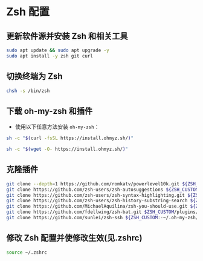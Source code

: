 # Zsh 配置

## 更新软件源并安装 Zsh 和相关工具

```bash
sudo apt update && sudo apt upgrade -y
sudo apt install -y zsh git curl
```

## 切换终端为 Zsh

```bash
chsh -s /bin/zsh
```

## 下载 oh-my-zsh 和插件

- 使用以下任意方法安装 `oh-my-zsh`：

```bash
sh -c "$(curl -fsSL https://install.ohmyz.sh/)"
```

```bash
sh -c "$(wget -O- https://install.ohmyz.sh/)"
```

## 克隆插件

```bash
git clone --depth=1 https://github.com/romkatv/powerlevel10k.git ${ZSH_CUSTOM:-$HOME/.oh-my-zsh/custom}/themes/powerlevel10k
git clone https://github.com/zsh-users/zsh-autosuggestions ${ZSH_CUSTOM:-~/.oh-my-zsh/custom}/plugins/zsh-autosuggestions
git clone https://github.com/zsh-users/zsh-syntax-highlighting.git ${ZSH_CUSTOM:-~/.oh-my-zsh/custom}/plugins/zsh-syntax-highlighting
git clone https://github.com/zsh-users/zsh-history-substring-search ${ZSH_CUSTOM:-~/.oh-my-zsh/custom}/plugins/zsh-history-substring-search
git clone https://github.com/MichaelAquilina/zsh-you-should-use.git ${ZSH_CUSTOM:-~/.oh-my-zsh/custom}/plugins/you-should-use
git clone https://github.com/fdellwing/zsh-bat.git $ZSH_CUSTOM/plugins/zsh-bat
git clone https://github.com/sunlei/zsh-ssh ${ZSH_CUSTOM:-~/.oh-my-zsh/custom}/plugins/zsh-ssh
```

## 修改 Zsh 配置并使修改生效(见.zshrc)

```bash
source ~/.zshrc
```
